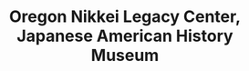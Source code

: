 ---
layout: repo
title: "Oregon Nikkei Legacy Center, Japanese American History Museum"
id: 25316
permalink: repos/25316/
---